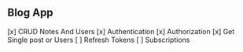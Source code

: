 ## Blog App

[x] CRUD Notes And Users
[x] Authentication
[x] Authorization
[x] Get Single post or Users
[ ] Refresh Tokens
[ ] Subscriptions
